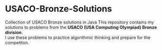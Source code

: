 # USACO-Bronze-Solutions
Collection of USACO Bronze solutions in Java
This repository contains my solutions to problems from the **USACO (USA Computing Olympiad) Bronze division**.  
I use these problems to practice algorithmic thinking and prepare for the competiton.

